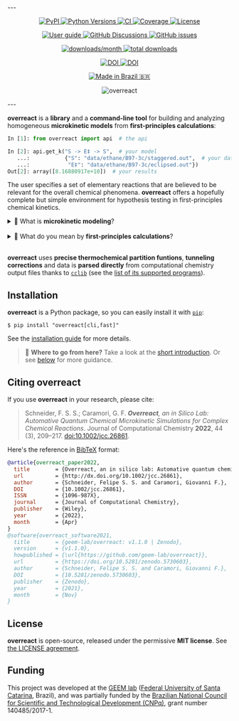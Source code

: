 --- <!-- prettier-ignore -->

<div align="center">
<p>
<a href="https://pypi.org/project/overreact/" >
<img src="https://img.shields.io/pypi/v/overreact" alt="PyPI" />
</a>
<a href="https://pypi.org/project/overreact/" >
<img src="https://img.shields.io/pypi/pyversions/overreact" alt="Python Versions" />
</a>
<a href="https://github.com/geem-lab/overreact/actions/workflows/python-package.yml" />
<img src="https://github.com/geem-lab/overreact/actions/workflows/python-package.yml/badge.svg" alt="CI" />
</a>
<a href="https://codecov.io/gh/geem-lab/overreact" >
<img src="https://codecov.io/gh/geem-lab/overreact/branch/main/graph/badge.svg?token=4WAVXCRXY8" alt="Coverage" />
</a>
<a href="https://github.com/geem-lab/overreact/blob/main/LICENSE">
<img src="https://img.shields.io/github/license/geem-lab/overreact" alt="License" />
</a>
</p>
<p>
<a href="https://geem-lab.github.io/overreact-guide/">
<img src="https://img.shields.io/badge/user%20guide-available-blue" alt="User guide" />
</a>
<a href="https://github.com/geem-lab/overreact/discussions">
<img src="https://img.shields.io/github/discussions/geem-lab/overreact" alt="GitHub Discussions" />
</a>
<a href="https://github.com/geem-lab/overreact/issues">
<img src="https://img.shields.io/github/issues-raw/geem-lab/overreact" alt="GitHub issues" />
</a>
</p>
<p>
<a href="https://pepy.tech/project/overreact" >
<img src="https://pepy.tech/badge/overreact/month" alt="downloads/month" />
</a>
<a href="https://pepy.tech/project/overreact" >
<img src="https://pepy.tech/badge/overreact" alt="total downloads" />
</a>
</p>
<p>
<a href="https://doi.org/10.1002/jcc.26861" >
<img src="https://img.shields.io/badge/DOI-10.1002%2Fjcc.26861-blue" alt="DOI" />
</a>
<a href="https://doi.org/10.5281/zenodo.5730603">
<img src="https://zenodo.org/badge/DOI/10.5281/zenodo.5730603.svg" alt="DOI" />
</a>
</p>
<p>
<a href="https://github.com/geem-lab/overreact#funding" >
<img src="https://img.shields.io/badge/made%20in-Brazil-009c3b" alt="Made in Brazil 🇧🇷" />
</a>
</p>
</div>

<div align="center">
<img alt="overreact" src="https://raw.githubusercontent.com/geem-lab/overreact-guide/master/logo.png" />
</div>

--- <!-- prettier-ignore -->

**overreact** is a **library** and a **command-line tool** for building and
analyzing homogeneous **microkinetic models** from **first-principles
calculations**:

```python
In [1]: from overreact import api  # the api

In [2]: api.get_k("S -> E‡ -> S",  # your model
   ...:           {"S": "data/ethane/B97-3c/staggered.out",  # your data
   ...:            "E‡": "data/ethane/B97-3c/eclipsed.out"})
Out[2]: array([8.16880917e+10])  # your results
```

The user specifies a set of
elementary reactions that are believed to be relevant for the overall chemical
phenomena. **overreact** offers a hopefully complete but simple environment for
hypothesis testing in first-principles chemical kinetics.

<details>
    <summary style="cursor: pointer;">
        🤔 What is <strong>microkinetic modeling</strong>?
    </summary>
    <p>
        <strong>Microkinetic modeling</strong> is a technique used to predict the outcome
        of complex chemical reactions.
        It can be used
        to investigate the catalytic transformations
        of molecules.
        <strong>overreact</strong> makes it easy to create
        and analyze microkinetic models built
        from computational chemistry data.
    </p>
</details>

<br/>

<details>
    <summary style="cursor: pointer;">
        🧐 What do you mean by <strong>first-principles calculations</strong>?
    </summary>
    <p>
        We use the term <strong>first-principles calculations</strong> to refer to
        calculations performed using quantum chemical modern methods such as
        <a href="https://en.wikipedia.org/wiki/Hartree%E2%80%93Fock_method">Wavefunction</a>
        and
        <a href="https://en.wikipedia.org/wiki/Density_functional_theory">Density Functional</a>
        theories.
        For instance, the three-line example code above calculates the rate of methyl rotation in ethane (at
        <a href="https://doi.org/10.1063/1.5012601">B97-3c</a>).
        (Rather surprisingly, the error found is less than 2%
        <a href="http://dx.doi.org/10.1126/science.1132178">when compared to available experimental results</a>.)
    </p>
</details>

<br/>

**overreact** uses **precise thermochemical partition funtions**, **tunneling
corrections** and data is **parsed directly** from computational chemistry
output files thanks to [`cclib`](https://cclib.github.io/) (see the
[list of its supported programs](https://cclib.github.io/#summary)).

## Installation

**overreact** is a Python package, so you can easily install it with
[`pip`](https://pypi.org/project/pip/):

```console
$ pip install "overreact[cli,fast]"
```

See the
[installation guide](https://geem-lab.github.io/overreact-guide/install.html)
for more details.

> **🚀** **Where to go from here?** Take a look at the
> [short introduction](https://geem-lab.github.io/overreact-guide/tutorial.html).
> Or see
> [below](https://geem-lab.github.io/overreact-guide/intro.html#where-to-go-next)
> for more guidance.

## Citing **overreact**

If you use **overreact** in your research, please cite:

> Schneider, F. S. S.; Caramori, G. F.
> _**Overreact**, an in Silico Lab: Automative Quantum Chemical Microkinetic Simulations for Complex Chemical Reactions_.
> Journal of Computational Chemistry **2022**, 44 (3), 209–217.
> [doi:10.1002/jcc.26861](https://doi.org/10.1002/jcc.26861).

Here's the reference in [BibTeX](http://www.bibtex.org/) format:

```bibtex
@article{overreact_paper2022,
  title        = {Overreact, an in silico lab: Automative quantum chemical microkinetic simulations for complex chemical reactions},
  url          = {http://dx.doi.org/10.1002/jcc.26861},
  author       = {Schneider, Felipe S. S. and Caramori, Giovanni F.},
  DOI          = {10.1002/jcc.26861},
  ISSN         = {1096-987X},
  journal      = {Journal of Computational Chemistry},
  publisher    = {Wiley},
  year         = {2022},
  month        = {Apr}
}
@software{overreact_software2021,
  title        = {geem-lab/overreact: v1.1.0 | Zenodo},
  version      = {v1.1.0},
  howpublished = {\url{https://github.com/geem-lab/overreact}},
  url          = {https://doi.org/10.5281/zenodo.5730603},
  author       = {Schneider, Felipe S. S. and Caramori, Giovanni F.},
  DOI          = {10.5281/zenodo.5730603},
  publisher    = {Zenodo},
  year         = {2021},
  month        = {Nov}
}
```

## License

**overreact** is open-source, released under the permissive **MIT license**. See
[the LICENSE agreement](https://github.com/geem-lab/overreact/blob/main/LICENSE).

## Funding

This project was developed at the [GEEM lab](https://geem-ufsc.org/)
([Federal University of Santa Catarina](https://en.ufsc.br/), Brazil), and was
partially funded by the
[Brazilian National Council for Scientific and Technological Development (CNPq)](https://cnpq.br/),
grant number 140485/2017-1.
